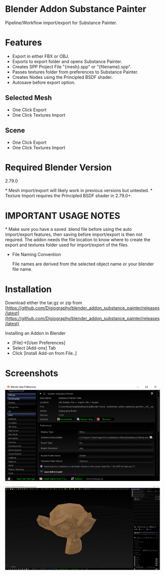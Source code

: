 # Blender Addon Substance Painter

Pipeline/Workflow import/export for Substance Painter.

# Features

- Export in either FBX or OBJ.
- Exports to export folder and opens Substance Painter.
- Creates SPP Project File "{mesh}.spp" or "{filename}.spp". 
- Passes textures folder from preferences to Substance Painter.
- Creates Nodes using the Principled BSDF shader.
- Autosave before export option.

## Selected Mesh

- One Click Export 
- One Click Textures Import 

## Scene

- One Click Export
- One Click Textures Import

# Required Blender Version

2.79.0

\* Mesh import/export will likely work in previous versions but untested. 
\* Texture Import requires the Principled BSDF shader in 2.79.0+.

# IMPORTANT USAGE NOTES 

\* Make sure you have a saved .blend file before using the auto import/export features, then saving before import/export is then not required. The addon needs the file location to know where to create the export and textures folder used for import/export of the files.

- File Naming Convention

    File names are derived from the selected object name or your blender file name.

# Installation

Download either the tar.gz or zip from [https://github.com/Digiography/blender_addon_substance_painter/releases/latest](https://github.com/Digiography/blender_addon_substance_painter/releases/latest)

Installing an Addon in Blender

- [File]->[User Preferences]
- Select [Add-ons] Tab
- Click [Install Add-on from File..]

# Screenshots

![alt](/screenshots/sp_prefs.png)

![alt](/screenshots/sp.png)
